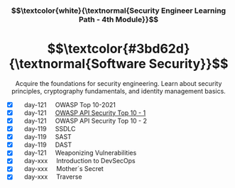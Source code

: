<h3 align="center"> $$\textcolor{white}{\textnormal{Security Engineer Learning Path - 4th Module}}$$ </h3>

<h1 align="center"> $$\textcolor{#3bd62d}{\textnormal{Software Security}}$$ </h1>

<p align="center">Acquire the foundations for security engineering. Learn about security principles, cryptography fundamentals, and identity management basics.</p>

- [x] &nbsp;&nbsp;&nbsp; day-121 &nbsp;&nbsp;&nbsp; OWASP Top 10-2021
- [x] &nbsp;&nbsp;&nbsp; day-121 &nbsp;&nbsp;&nbsp; [OWASP API Security Top 10 - 1](https://github.com/RosanaFSS/TryHackMe/blob/Security-Engineer-learning-path/4.2.%20OWASP%20API%20Security%20Top%2010-1.md)
- [x] &nbsp;&nbsp;&nbsp; day-121 &nbsp;&nbsp;&nbsp; OWASP API Security Top 10 - 2
- [x] &nbsp;&nbsp;&nbsp; day-119 &nbsp;&nbsp;&nbsp; SSDLC
- [x] &nbsp;&nbsp;&nbsp; day-119 &nbsp;&nbsp;&nbsp; SAST
- [x] &nbsp;&nbsp;&nbsp; day-119 &nbsp;&nbsp;&nbsp; DAST
- [x] &nbsp;&nbsp;&nbsp; day-121 &nbsp;&nbsp;&nbsp; Weaponizing Vulnerabilities
- [x] &nbsp;&nbsp;&nbsp; day-xxx &nbsp;&nbsp;&nbsp; Introduction to DevSecOps
- [x] &nbsp;&nbsp;&nbsp; day-xxx &nbsp;&nbsp;&nbsp; Mother´s Secret
- [x] &nbsp;&nbsp;&nbsp; day-xxx &nbsp;&nbsp;&nbsp; Traverse
